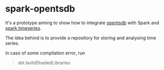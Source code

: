 # spark-opentsdb
It's a prototype aiming to show how to integrate [opentsdb](http://opentsdb.net) with Spark and [spark timeseries](http://sryza.github.io/spark-timeseries/0.3.0/).

The idea behind is to provide a repository for storing and analysing time series.

in caso of some compilation error, run

> sbt buildShadedLibraries
